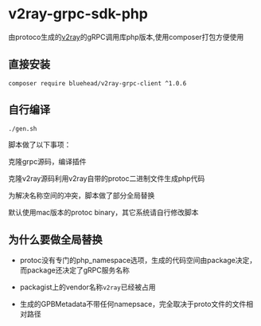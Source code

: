 # v2ray-grpc-sdk-php

由protoco生成的[v2ray](https://github.com/v2ray/v2ray-core)的gRPC调用库php版本,使用composer打包方便使用

## 直接安装

    composer require bluehead/v2ray-grpc-client ^1.0.6
    
## 自行编译

    ./gen.sh
    
脚本做了以下事项：

克隆grpc源码，编译插件

克隆v2ray源码利用v2ray自带的protoc二进制文件生成php代码

为解决名称空间的冲突，脚本做了部分全局替换

默认使用mac版本的protoc binary，其它系统请自行修改脚本

## 为什么要做全局替换

 - protoc没有专门的php_namespace选项，生成的代码空间由package决定，而package还决定了gRPC服务名称

 - packagist上的vendor名称`v2ray`已经被占用
 
 - 生成的GPBMetadata不带任何namepsace，完全取决于proto文件的文件相对路径




